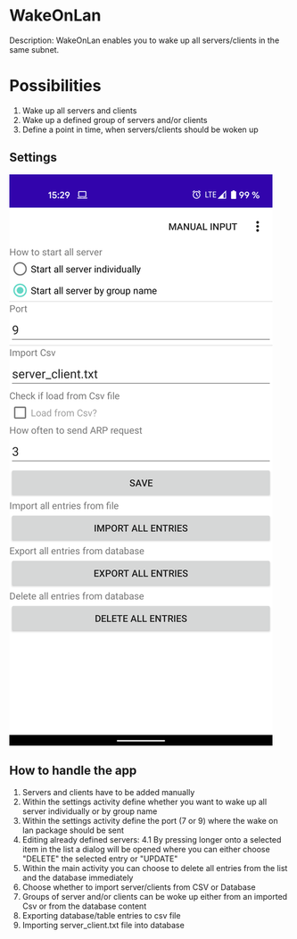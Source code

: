 # WakeOnLan

Description: WakeOnLan enables you to wake up all servers/clients in the same subnet.

# Possibilities

1. Wake up all servers and clients
2. Wake up a defined group of servers and/or clients
3. Define a point in time, when servers/clients should be woken up

## Settings

![](app/images/settings.png)

## How to handle the app

1. Servers and clients have to be added manually
2. Within the settings activity define whether you want to wake up all server individually
   or by group name
3. Within the settings activity define the port (7 or 9) where the wake on lan package should be sent
4. Editing already defined servers:
4.1 By pressing longer onto a selected item in the list a dialog will be opened where you can
    either choose "DELETE" the selected entry or "UPDATE"
5.  Within the main activity you can choose to delete all entries from the list and the database
    immediately
6.  Choose whether to import server/clients from CSV or Database
7.  Groups of server and/or clients can be woke up either from an imported Csv or from the database content
8.  Exporting database/table entries to csv file
9.  Importing server_client.txt file into database
